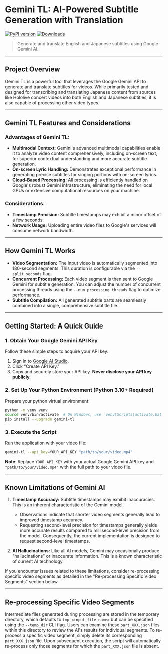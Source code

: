 # Gemini TL: AI-Powered Subtitle Generation with Translation

[![PyPI version](https://img.shields.io/pypi/v/gemini-tl)](https://pypi.org/project/gemini-tl)
[![Downloads](https://img.shields.io/pypi/dw/gemini-tl)](https://pypi.org/project/gemini-tl)

> Generate and translate English and Japanese subtitles using Google Gemini AI.

---
## Project Overview
Gemini TL is a powerful tool that leverages the Google Gemini API to generate and translate subtitles for videos. While primarily tested and designed for transcribing and translating Japanese content from sources like Hololive concert videos into both English and Japanese subtitles, it is also capable of processing other video types.

---

## Gemini TL Features and Considerations

### Advantages of Gemini TL:
*   **Multimodal Context:** Gemini's advanced multimodal capabilities enable it to analyze video content comprehensively, including on-screen text, for superior contextual understanding and more accurate subtitle generation.
*   **On-screen Lyric Handling:** Demonstrates exceptional performance in generating precise subtitles for singing portions with on-screen lyrics.
*   **Cloud-Based Processing:** All processing is efficiently handled on Google's robust Gemini infrastructure, eliminating the need for local GPUs or extensive computational resources on your machine.

### Considerations:
*   **Timestamp Precision:** Subtitle timestamps may exhibit a minor offset of a few seconds.
*   **Network Usage:** Uploading entire video files to Google's services will consume network bandwidth.

---

## How Gemini TL Works
*   **Video Segmentation:** The input video is automatically segmented into 180-second segments. This duration is configurable via the `--split_seconds` flag.
*   **Concurrent Processing:** Each video segment is then sent to Google Gemini for subtitle generation. You can adjust the number of concurrent processing threads using the `--num_processing_threads` flag to optimize performance.
*   **Subtitle Compilation:** All generated subtitle parts are seamlessly combined into a single, comprehensive subtitle file.

---

## Getting Started: A Quick Guide

### 1. Obtain Your Google Gemini API Key
Follow these simple steps to acquire your API key:
1.  Sign in to [Google AI Studio](https://aistudio.google.com/app/apikey).
2.  Click "Create API Key."
3.  Copy and securely store your API key. **Never disclose your API key publicly.**

### 2. Set Up Your Python Environment (Python 3.10+ Required)
Prepare your python virtual environment:
```bash
python -m venv venv
source venv/bin/activate  # On Windows, use `venv\Scripts\activate.bat`
pip install --upgrade gemini-tl
```

### 3. Execute the Script
Run the application with your video file:
```bash
gemini-tl --api_key=YOUR_API_KEY "path/to/your/video.mp4"
```
**Note**: Replace `YOUR_API_KEY` with your actual Google Gemini API key and `"path/to/your/video.mp4"` with the full path to your video file.

---

## Known Limitations of Gemini AI

1.  **Timestamp Accuracy:** Subtitle timestamps may exhibit inaccuracies. This is an inherent characteristic of the Gemini model.
    *   Observations indicate that shorter video segments generally lead to improved timestamp accuracy.
    *   Requesting second-level precision for timestamps generally yields more accurate results compared to millisecond-level precision from the model. Consequently, the current implementation is designed to request second-level timestamps.

2.  **AI Hallucinations:** Like all AI models, Gemini may occasionally produce "hallucinations" or inaccurate information. This is a known characteristic of current AI technology.

If you encounter issues related to these limitations, consider re-processing specific video segments as detailed in the "Re-processing Specific Video Segments" section below.

---

## Re-processing Specific Video Segments
Intermediate files generated during processing are stored in the temporary directory, which defaults to `tmp_<input_file_name>` but can be specified using the `--temp_dir` CLI flag. Users can examine these `part_XXX.json` files within this directory to review the AI's results for individual segments. To re-process a specific video segment, simply delete its corresponding `part_XXX.json` file. Upon subsequent execution, the script will automatically re-process only those segments for which the `part_XXX.json` file is absent.

